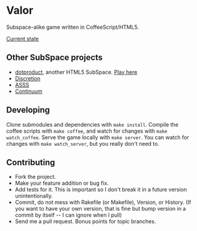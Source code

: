 # Valor

Subspace-alike game written in CoffeeScript/HTML5.

[Current state](http://perplexes.github.io/valor/Subspace.html)

## Other SubSpace projects

* [dotproduct](https://github.com/sharvil/dotproduct), another HTML5 SubSpace. [Play here](http://dev.nanavati.net:8000)
* [Discretion](http://ss-discretion.sourceforge.net)
* [ASSS](http://asss.minegoboom.com/)
* [Continuum](http://www.getcontinuum.com/)

## Developing
Clone submodules and dependencies with `make install`.
Compile the coffee scripts with `make coffee`, and watch for changes with `make watch_coffee`.
Serve the game locally with `make server`. You can watch for changes with `make watch_server`, but you really don't need to.

## Contributing

* Fork the project.
* Make your feature addition or bug fix.
* Add tests for it. This is important so I don't break it in a future version unintentionally.
* Commit, do not mess with Rakefile (or Makefile), Version, or History. (If you want to have your own version, that is fine but bump version in a commit by itself -- I can ignore when I pull)
* Send me a pull request. Bonus points for topic branches.
